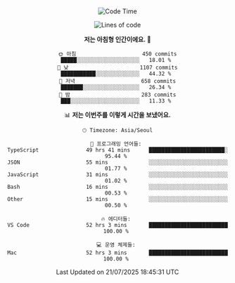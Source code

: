 <div align="center">

<br />

 <!--START_SECTION:waka-->
![Code Time](http://img.shields.io/badge/Code%20Time-4%2C906%20hrs%2047%20mins-blue)

![Lines of code](https://img.shields.io/badge/%EC%A0%80%EB%8A%94%20%EC%97%AC%ED%83%9C%EA%B9%8C%EC%A7%80%20-2.0%20million%20%EC%A4%84%EC%9D%98%20%EC%BD%94%EB%93%9C%EB%A5%BC%20%EC%9E%91%EC%84%B1%ED%96%88%EC%96%B4%EC%9A%94.-blue)

**저는 아침형 인간이에요. 🐤** 

```text
🌞 아침                     450 commits         █████░░░░░░░░░░░░░░░░░░░░   18.01 % 
🌆 낮　                     1107 commits        ███████████░░░░░░░░░░░░░░   44.32 % 
🌃 저녁                     658 commits         ███████░░░░░░░░░░░░░░░░░░   26.34 % 
🌙 밤　                     283 commits         ███░░░░░░░░░░░░░░░░░░░░░░   11.33 % 
```


📊 **저는 이번주를 이렇게 시간을 보냈어요.** 

```text
🕑︎ Timezone: Asia/Seoul

💬 프로그래밍 언어들: 
TypeScript               49 hrs 41 mins      ████████████████████████░   95.44 % 
JSON                     55 mins             ░░░░░░░░░░░░░░░░░░░░░░░░░   01.77 % 
JavaScript               31 mins             ░░░░░░░░░░░░░░░░░░░░░░░░░   01.02 % 
Bash                     16 mins             ░░░░░░░░░░░░░░░░░░░░░░░░░   00.53 % 
Other                    15 mins             ░░░░░░░░░░░░░░░░░░░░░░░░░   00.50 % 

🔥 에디터들: 
VS Code                  52 hrs 3 mins       █████████████████████████   100.00 % 

💻 운영 체제들: 
Mac                      52 hrs 3 mins       █████████████████████████   100.00 % 
```


 Last Updated on 21/07/2025 18:45:31 UTC
<!--END_SECTION:waka-->

</div>
